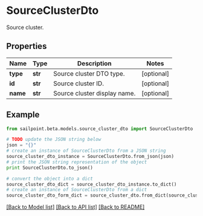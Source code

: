 # SourceClusterDto

Source cluster.

## Properties

Name | Type | Description | Notes
------------ | ------------- | ------------- | -------------
**type** | **str** | Source cluster DTO type. | [optional] 
**id** | **str** | Source cluster ID. | [optional] 
**name** | **str** | Source cluster display name. | [optional] 

## Example

```python
from sailpoint.beta.models.source_cluster_dto import SourceClusterDto

# TODO update the JSON string below
json = "{}"
# create an instance of SourceClusterDto from a JSON string
source_cluster_dto_instance = SourceClusterDto.from_json(json)
# print the JSON string representation of the object
print SourceClusterDto.to_json()

# convert the object into a dict
source_cluster_dto_dict = source_cluster_dto_instance.to_dict()
# create an instance of SourceClusterDto from a dict
source_cluster_dto_form_dict = source_cluster_dto.from_dict(source_cluster_dto_dict)
```
[[Back to Model list]](../README.md#documentation-for-models) [[Back to API list]](../README.md#documentation-for-api-endpoints) [[Back to README]](../README.md)


